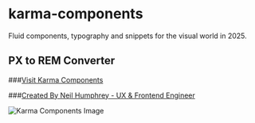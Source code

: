 # karma-components

Fluid components, typography and snippets for the visual world in 2025.

## PX to REM Converter

###<a href="https://8pathcreative.github.io/karma-components/" target="_blank" rel="index, follow" title="Visit Karma Components">Visit Karma Components</a>

###<a href="https://neilhumphrey.design" style="text-align:center" target="_blank" rel="index, follow" title="Created By Neil Humphrey - UX & Frontend Engineer">Created By Neil Humphrey - UX & Frontend Engineer</a>

![Karma Components Image](https://res.cloudinary.com/nkh/image/upload/f_auto/q_auto/v1737078094/8path-bg.jpg)
